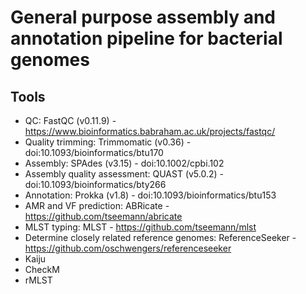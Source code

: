 # General purpose assembly and annotation pipeline for bacterial genomes

## Tools

- QC: FastQC (v0.11.9) - https://www.bioinformatics.babraham.ac.uk/projects/fastqc/
- Quality trimming: Trimmomatic (v0.36) - doi:10.1093/bioinformatics/btu170
- Assembly: SPAdes (v3.15) - doi:10.1002/cpbi.102
- Assembly quality assessment: QUAST (v5.0.2) - doi:10.1093/bioinformatics/bty266
- Annotation: Prokka (v1.8) - doi:10.1093/bioinformatics/btu153
- AMR and VF prediction: ABRicate - https://github.com/tseemann/abricate
- MLST typing: MLST - https://github.com/tseemann/mlst
- Determine closely related reference genomes: ReferenceSeeker - https://github.com/oschwengers/referenceseeker
- Kaiju
- CheckM
- rMLST
